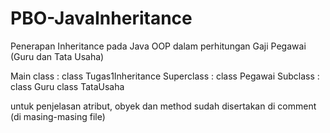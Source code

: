 # PBO-JavaInheritance
 Penerapan Inheritance pada Java OOP dalam perhitungan Gaji Pegawai (Guru dan Tata Usaha)
 
 Main class : class Tugas1Inheritance
 Superclass : class Pegawai
 Subclass   : class Guru
              class TataUsaha

untuk penjelasan atribut, obyek dan method sudah disertakan di comment (di masing-masing file)
